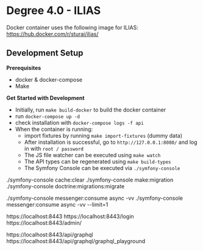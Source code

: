 # Degree 4.0 - ILIAS

Docker container uses the following image for ILIAS:
https://hub.docker.com/r/sturai/ilias/

## Development Setup

**Prerequisites**

- docker & docker-compose
- Make


**Get Started with Development**

- Initially, run `make build-docker` to build the docker container
- run `docker-compose up -d`
- check installation with `docker-compose logs -f api`
- When the container is running:
    - import fixtures by running `make import-fixtures` (dummy data)
    - After installation is successful, go to `http://127.0.0.1:8080/` and log in with `root / password`
    - The JS file watcher can be executed using `make watch`
    - The API types can be regenerated using `make build-types`
    - The Symfony Console can be executed via `./symfony-console`


./symfony-console cache:clear
./symfony-console make:migration
./symfony-console doctrine:migrations:migrate


./symfony-console messenger:consume async -vv
./symfony-console messenger:consume async -vv --limit=1

https://localhost:8443
https://localhost:8443/login
https://localhost:8443/admin/


https://localhost:8443/api/graphql
https://localhost:8443/api/graphql/graphql_playground
